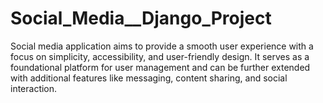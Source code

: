 # Social_Media__Django_Project
Social media application aims to provide a smooth user experience with a focus on simplicity, accessibility, and user-friendly design. It serves as a foundational platform for user management and can be further extended with additional features like messaging, content sharing, and social interaction.
